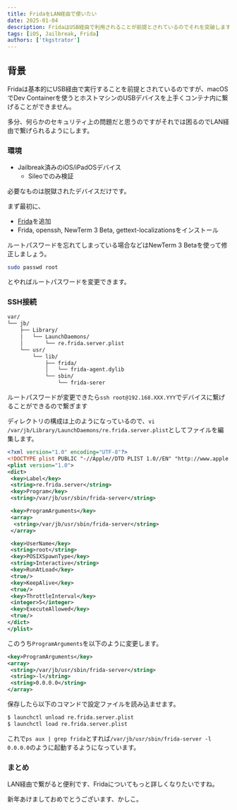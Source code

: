 ```yaml
---
title: FridaをLAN経由で使いたい
date: 2025-01-04
description: FridaはUSB経由で利用されることが前提とされているのでそれを突破します
tags: [iOS, Jailbreak, Frida]
authors: ['tkgstrator']
---
```


## 背景

Fridaは基本的にUSB経由で実行することを前提とされているのですが、macOSでDev Containerを使うとホストマシンのUSBデバイスを上手くコンテナ内に繋げることができません。

多分、何らかのセキュリティ上の問題だと思うのですがそれでは困るのでLAN経由で繋げられるようにします。

### 環境

- Jailbreak済みのiOS/iPadOSデバイス
  - Sileoでのみ検証

必要なものは脱獄されたデバイスだけです。

まず最初に、

- [Frida](sileo://source/https://build.frida.re)を追加
- Frida, openssh, NewTerm 3 Beta, gettext-localizationsをインストール

ルートパスワードを忘れてしまっている場合などはNewTerm 3 Betaを使って修正しましょう。

```bash
sudo passwd root
```

とやればルートパスワードを変更できます。

### SSH接続

```bash
var/
└── jb/
    ├── Library/
    │   └── LaunchDaemons/
    │       └── re.frida.server.plist
    └── usr/
        └── lib/
            ├── frida/
            │   └── frida-agent.dylib
            └── sbin/
                └── frida-serer
```

ルートパスワードが変更できたら`ssh root@192.168.XXX.YYY`でデバイスに繋げることができるので繋ぎます

ディレクトリの構成は上のようになっているので、`vi /var/jb/Library/LaunchDaemons/re.frida.server.plist`としてファイルを編集します。

```xml
<?xml version="1.0" encoding="UTF-8"?>
<!DOCTYPE plist PUBLIC "-//Apple//DTD PLIST 1.0//EN" "http://www.apple.com/DTDs/PropertyList-1.0.dtd">
<plist version="1.0">
<dict>
 <key>Label</key>
 <string>re.frida.server</string>
 <key>Program</key>
 <string>/var/jb/usr/sbin/frida-server</string>

 <key>ProgramArguments</key>
 <array>
  <string>/var/jb/usr/sbin/frida-server</string>
 </array>

 <key>UserName</key>
 <string>root</string>
 <key>POSIXSpawnType</key>
 <string>Interactive</string>
 <key>RunAtLoad</key>
 <true/>
 <key>KeepAlive</key>
 <true/>
 <key>ThrottleInterval</key>
 <integer>5</integer>
 <key>ExecuteAllowed</key>
 <true/>
</dict>
</plist>
```

このうち`ProgramArguments`を以下のように変更します。

```xml
<key>ProgramArguments</key>
<array>
 <string>/var/jb/usr/sbin/frida-server</string>
 <string>-l</string>
 <string>0.0.0.0</string>
</array>
```

保存したら以下のコマンドで設定ファイルを読み込ませます。

```bash
$ launchctl unload re.frida.server.plist
$ launchctl load re.frida.server.plist
```

これで`ps aux | grep frida`とすれば`/var/jb/usr/sbin/frida-server -l 0.0.0.0`のように起動するようになっています。

### まとめ

LAN経由で繋がると便利です、Fridaについてもっと詳しくなりたいですね。

新年あけましておめでとうございます、かしこ。
